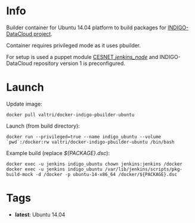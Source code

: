 # Info

Builder container for Ubuntu 14.04 platform to build packages for [INDIGO-DataCloud project](http://www.indigo-datacloud.eu/).

Container requires privileged mode as it uses pbuilder.

For setup is used a puppet module [CESNET *jenkins\_node*](https://forge.puppet.com/cesnet/jenkins_node) and INDIGO-DataCloud repository version 1 is preconfigured.

# Launch

Update image:

    docker pull valtri/docker-indigo-pbuilder-ubuntu

Launch (from build directory):

    docker run --privileged=true --name indigo_ubuntu --volume `pwd`:/docker:rw valtri/docker-indigo-pbuilder-ubuntu /bin/bash

Example build (replace *${PACKAGE}.dsc*):

    docker exec -u jenkins indigo_ubuntu chown jenkins:jenkins /docker
    docker exec -u jenkins indigo_ubuntu /var/lib/jenkins/scripts/pkg-build-mock -d /docker -p ubuntu-14-x86_64 /docker/${PACKAGE}.dsc

# Tags

* **latest**: Ubuntu 14.04
